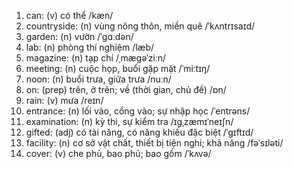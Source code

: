 1. can: (v) có thể /kæn/
2. countryside: (n) vùng nông thôn, miền quê /ˈkʌntrɪsaɪd/
3. garden: (n) vườn /ˈɡɑːdən/
4. lab: (n) phòng thí nghiệm /læb/
5. magazine: (n) tạp chí /ˌmæɡəˈziːn/
6. meeting: (n) cuộc họp, buổi gặp mặt /ˈmiːtɪŋ/
7. noon: (n) buổi trưa, giữa trưa /nuːn/
8. on: (prep) trên, ở trên; về (thời gian, chủ đề) /ɒn/
9. rain: (v) mưa /reɪn/
10. entrance: (n) lối vào, cổng vào; sự nhập học /ˈentrəns/
11. examination: (n) kỳ thi, sự kiểm tra /ɪɡˌzæmɪˈneɪʃn/
12. gifted: (adj) có tài năng, có năng khiếu đặc biệt /ˈɡɪftɪd/
13. facility: (n) cơ sở vật chất, thiết bị tiện nghi; khả năng /fəˈsɪləti/
14. cover: (v) che phủ, bao phủ; bao gồm /ˈkʌvə/